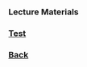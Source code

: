 ### Lecture Materials

### [Test](https://github.com/yurideka/yurideka.github.io/blob/f38e963f7509e90d06b87a0c04c98796ecbf6c5d/lqrg.rar)

### [Back](yurideka.github.io)
